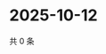 # 2025-10-12

共 0 条

<!-- BEGIN ZHIHUVIDEO -->
<!-- 最后更新时间 Sun Oct 12 2025 19:08:28 GMT+0800 (China Standard Time) -->

<!-- END ZHIHUVIDEO -->
